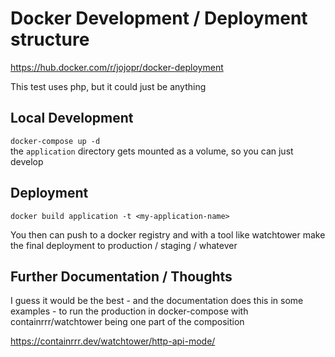 # Docker Development / Deployment structure

https://hub.docker.com/r/jojopr/docker-deployment

This test uses php, but it could just be anything

## Local Development

`docker-compose up -d`  
the `application` directory gets mounted as a volume, so you can just develop

## Deployment
`docker build application -t <my-application-name>`

You then can push to a docker registry and with a tool like watchtower make the final deployment to production / staging / whatever

## Further Documentation / Thoughts 

I guess it would be the best - and the documentation does this in some examples - to run the production in docker-compose 
with containrrr/watchtower being one part of the composition

https://containrrr.dev/watchtower/http-api-mode/

